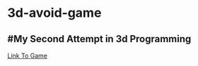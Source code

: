# 3d-avoid-game
#My Second Attempt in 3d Programming
-
[Link To Game](https://kjdesigns671.itch.io/lost-in-cybertron)
